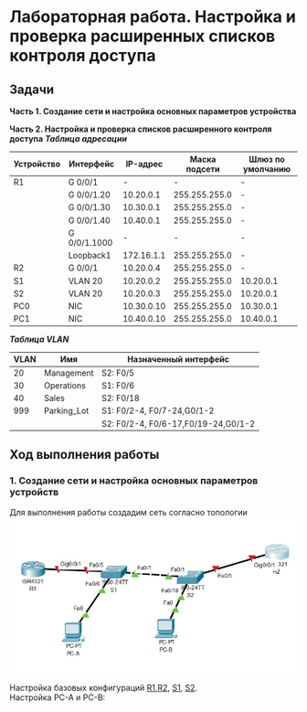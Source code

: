 # Лабораторная работа. Настройка и проверка расширенных списков контроля доступа
## Задачи
**Часть 1. Создание сети и настройка основных параметров устройства** 

**Часть 2. Настройка и проверка списков расширенного контроля доступа**
 ***Таблица адресации*** 
  
  
| Устройство |Интерфейс     | IP-адрес      | Маска подсети  | Шлюз по умолчанию|
|------------|--------------|---------------|----------------|------------------|
|    R1      | G 0/0/1      |-              |-               |        -         |
|            | G 0/0/1.20   | 10.20.0.1     |255.255.255.0   |        -         |
|            | G 0/0/1.30   | 10.30.0.1     |255.255.255.0   |        -         |
|            | G 0/0/1.40   | 10.40.0.1     |255.255.255.0   |        -         |
|            | G 0/0/1.1000 | -             |  -             |        -         |
|            | Loopback1    | 172.16.1.1    |255.255.255.0   |        -         |
|    R2      | G 0/0/1      | 10.20.0.4     |255.255.255.0   |        -         |
|    S1      | VLAN 20      | 10.20.0.2     |255.255.255.0   |    10.20.0.1     |
|    S2      | VLAN 20      | 10.20.0.3     |255.255.255.0   |    10.20.0.1     |
|    PC0     | NIC          | 10.30.0.10    |255.255.255.0   |    10.30.0.1     |
|    PC1     | NIC          | 10.40.0.10    |255.255.255.0   |    10.40.0.1     | 
  
  

***Таблица VLAN***      
  

|      VLAN     |    Имя          |   Назначенный интерфейс     | 
|---------------|-----------------|-----------------------------|
|   20          |Management       |  S2: F0/5                   |
|   30          |Operations       |  S1: F0/6                   |
|   40          |Sales            |  S2: F0/18                  |
|   999         |Parking_Lot      |  S1: F0/2-4, F0/7-24,G0/1-2 |
|               |                 |  S2: F0/2-4, F0/6-17,F0/19-24,G0/1-2|
## Ход выполнения работы    
### 1. Создание сети и настройка основных параметров устройств    
Для выполнения работы создадим сеть согласно топологии    
![](pic/network.png)    

Настройка базовых конфигураций [R1](config/R1_base_setting),[R2](config/base_setting_R2), [S1](config/S1_base_setting), [S2](config/base_setting_S1).    
Настройка PC-A и PC-B:    
